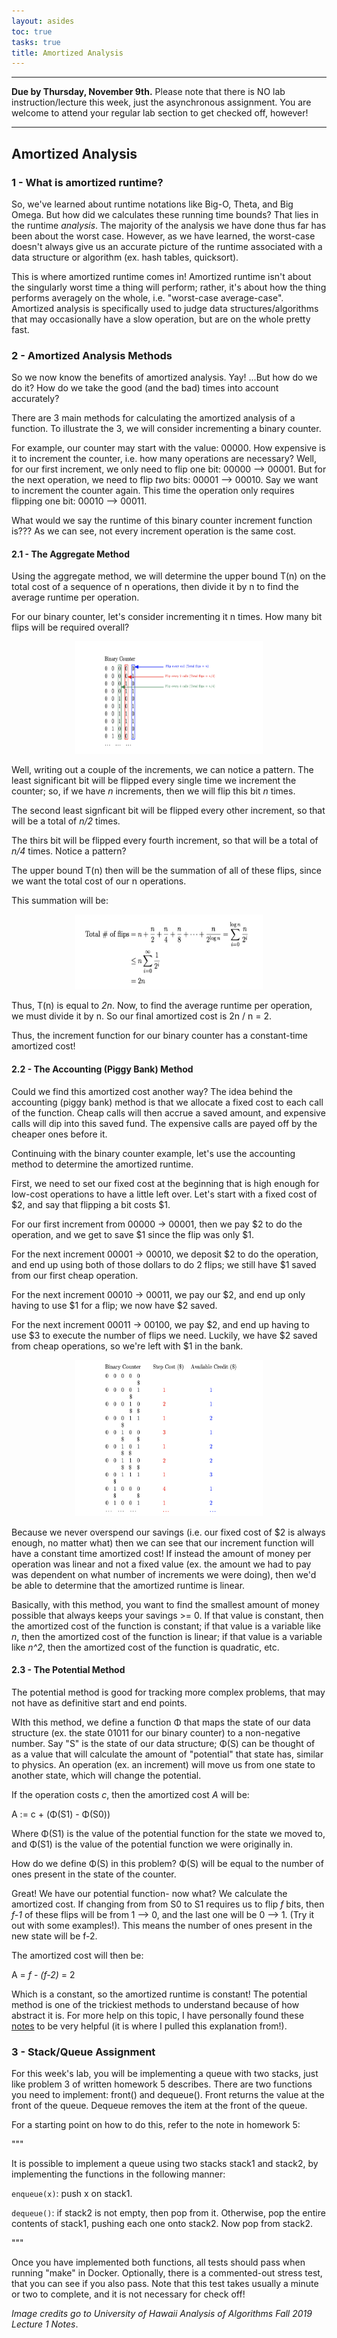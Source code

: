 ```yaml
---
layout: asides
toc: true
tasks: true
title: Amortized Analysis
---
```


---

**Due by Thursday, November 9th.** Please note that there is NO lab instruction/lecture this week, just the asynchronous assignment. You are welcome to attend your regular lab section to get checked off, however!

---

## Amortized Analysis

### 1 - What is amortized runtime?
So, we've learned about runtime notations like Big-O, Theta, and Big Omega. But how did we calculates these running time bounds? That lies in the runtime *analysis*. The majority of the analysis we have done thus far has been about the worst case. However, as we have learned, the worst-case doesn't always give us an accurate picture of the runtime associated with a data structure or algorithm (ex. hash tables, quicksort).

This is where amortized runtime comes in! Amortized runtime isn't about the singularly worst time a thing will perform; rather, it's about how the thing performs averagely on the whole, i.e. "worst-case average-case". Amortized analysis is specifically used to judge data structures/algorithms that may occasionally have a slow operation, but are on the whole pretty fast.

### 2 - Amortized Analysis Methods
So we now know the benefits of amortized analysis. Yay! ...But how do we do it? How do we take the good (and the bad) times into account accurately?

There are 3 main methods for calculating the amortized analysis of a function. To illustrate the 3, we will consider incrementing a binary counter.

For example, our counter may start with the value: 00000. How expensive is it to increment the counter, i.e. how many operations are necessary? Well, for our first increment, we only need to flip one bit: 00000 --> 00001. But for the next operation, we need to flip *two* bits: 00001 --> 00010. Say we want to increment the counter again. This time the operation only requires flipping one bit: 00010 --> 00011.

What would we say the runtime of this binary counter increment function is??? As we can see, not every increment operation is the same cost.


#### 2.1 - The Aggregate Method
Using the aggregate method, we will determine the upper bound T(n) on the total cost of a sequence of n operations, then divide it by n to find the average runtime per operation.

For our binary counter, let's consider incrementing it n times. How many bit flips will be required overall?

<div style="text-align:center"><img src="./assets/CounterAggregate.png" alt="binary counter aggregate example" width="300" height="180" /> </div>

Well, writing out a couple of the increments, we can notice a pattern. The least significant bit will be flipped every single time we increment the counter; so, if we have *n* increments, then we will flip this bit *n* times.

The second least signficant bit will be flipped every other increment, so that will be a total of *n/2* times.

The thirs bit will be flipped every fourth increment, so that will be a total of *n/4* times. Notice a pattern?

The upper bound T(n) then will be the summation of all of these flips, since we want the total cost of our n operations.

This summation will be:
<div style="text-align:center"><img src="./assets/AggregateSummation.png" alt="aggregate method summation" width="300" height="120" /> </div>

Thus, T(n) is equal to *2n*. Now, to find the average runtime per operation, we must divide it by n. So our final amortized cost is 2n / n = 2.

Thus, the increment function for our binary counter has a constant-time amortized cost!

#### 2.2 - The Accounting (Piggy Bank) Method
Could we find this amortized cost another way? The idea behind the accounting (piggy bank) method is that we allocate a fixed cost to each call of the function. Cheap calls will then accrue a saved amount, and expensive calls will dip into this saved fund. The expensive calls are payed off by the cheaper ones before it.

Continuing with the binary counter example, let's use the accounting method to determine the amortized runtime.

First, we need to set our fixed cost at the beginning that is high enough for low-cost operations to have a little left over. Let's start with a fixed cost of \$2, and say that flipping a bit costs \$1.

For our first increment from 00000 -> 00001, then we pay \$2 to do the operation, and we get to save \$1 since the flip was only \$1.

For the next increment 00001 -> 00010, we deposit \$2 to do the operation, and end up using both of those dollars to do 2 flips; we still have \$1 saved from our first cheap operation.

For the next increment 00010 -> 00011, we pay our \$2, and end up only having to use \$1 for a flip; we now have \$2 saved.

For the next increment 00011 -> 00100, we pay \$2, and end up having to use \$3 to execute the number of flips we need. Luckily, we have \$2 saved from cheap operations, so we're left with \$1 in the bank.

<div style="text-align:center"><img src="./assets/PiggyBank.png" alt="piggy bank example" width="300" height="250" /> </div>

Because we never overspend our savings (i.e. our fixed cost of \$2 is always enough, no matter what) then we can see that our increment function will have a constant time amortized cost! If instead the amount of money per operation was linear and not a fixed value (ex. the amount we had to pay was dependent on what number of increments we were doing), then we'd be able to determine that the amortized runtime is linear.

Basically, with this method, you want to find the smallest amount of money possible that always keeps your savings >= 0. If that value is constant, then the amortized cost of the function is constant; if that value is a variable like *n*, then the amortized cost of the function is linear; if that value is a variable like *n^2*, then the amortized cost of the function is quadratic, etc.

#### 2.3 - The Potential Method
The potential method is good for tracking more complex problems, that may not have as definitive start and end points.

WIth this method, we define a function Φ that maps the state of our data structure (ex. the state 01011 for our binary counter) to a non-negative number. Say "S" is the state of our data structure; Φ(S) can be thought of as a value that will calculate the amount of "potential" that state has, similar to physics. An operation (ex. an increment) will move us from one state to another state, which will change the potential.

If the operation costs *c*, then the amortized cost *A* will be:

A := c + (Φ(S1) - Φ(S0))

Where Φ(S1) is the value of the potential function for the state we moved to, and Φ(S1) is the value of the potential function we were originally in.

How do we define Φ(S) in this problem? Φ(S) will be equal to the number of ones present in the state of the counter.

Great! We have our potential function- now what? We calculate the amortized cost. If changing from from S0 to S1 requires us to flip *f* bits, then *f-1* of these flips will be from 1 --> 0, and the last one will be 0 --> 1. (Try it out with some examples!). This means the number of ones present in the new state will be f-2.

The amortized cost will then be:

A = *f* - *(f-2)* = 2

Which is a constant, so the amortized runtime is constant! The potential method is one of the trickiest methods to understand because of how abstract it is. For more help on this topic, I have personally found these [notes](https://www.cs.cmu.edu/~15750/notes/amortization.pdf) to be very helpful (it is where I pulled this explanation from!).


### 3 - Stack/Queue Assignment

For this week's lab, you will be implementing a queue with two stacks, just like problem 3 of written homework 5 describes. There are two functions you need to implement: front() and dequeue(). Front returns the value at the front of the queue. Dequeue removes the item at the front of the queue.

For a starting point on how to do this, refer to the note in homework 5:

"""

It is possible to implement a queue using two stacks stack1 and stack2, by implementing the functions in the following manner:

`enqueue(x)`: push x on stack1.

`dequeue()`: if stack2 is not empty, then pop from it. Otherwise, pop the entire contents of stack1, pushing each one onto stack2. Now pop from stack2.

"""

Once you have implemented both functions, all tests should pass when running "make" in Docker. Optionally, there is a commented-out stress test, that you can see if you also pass. Note that this test takes usually a minute or two to complete, and it is not necessary for check off!

*Image credits go to University of Hawaii Analysis of Algorithms Fall 2019 Lecture 1 Notes*.
